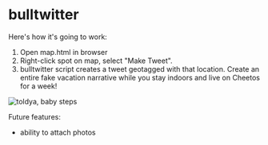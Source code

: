 # bulltwitter

Here's how it's going to work:

1. Open map.html in browser
2. Right-click spot on map, select "Make Tweet".
3. bulltwitter script creates a tweet geotagged with that location. Create an entire fake vacation narrative while you stay indoors and live on Cheetos for a week!

![toldya, baby steps](https://cloud.githubusercontent.com/assets/1410310/9306270/38c34e24-44c5-11e5-9ea9-60928c3962e4.jpg)

Future features:

- ability to attach photos
